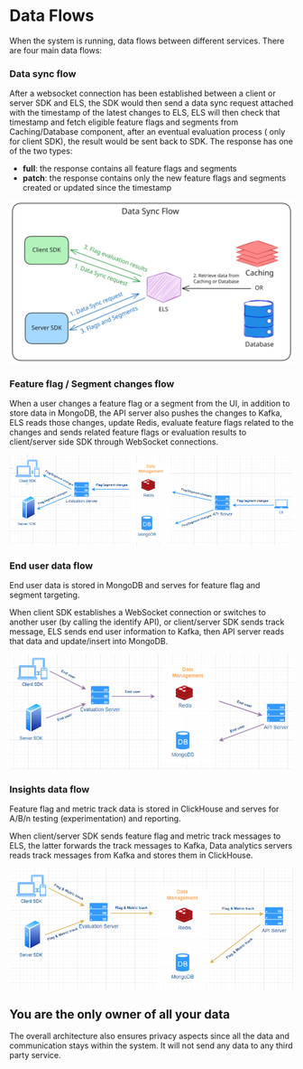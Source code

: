 # Data Flows

When the system is running, data flows between different services. There are four main data flows:

### Data sync flow

After a websocket connection has been established between a client or server SDK and ELS, the SDK would then send a data
sync request attached with the timestamp of the latest changes to ELS, ELS will then check that timestamp and fetch
eligible feature flags and segments from Caching/Database component, after an eventual evaluation process (
only for client SDK), the result would be sent back to SDK. The response has one of the two types:

* **full**: the response contains all feature flags and segments
* **patch**: the response contains only the new feature flags and segments created or updated since the timestamp

![](../tech-stack/assets/data-sync-flow.svg)

### Feature flag / Segment changes flow

When a user changes a feature flag or a segment from the UI, in addition to store data in MongoDB, the API server also
pushes the changes to Kafka, ELS reads those changes, update Redis, evaluate feature flags related to the
changes and sends related feature flags or evaluation results to client/server side SDK through WebSocket connections.

![](../tech-stack/assets/architecture/003.png)

### End user data flow

End user data is stored in MongoDB and serves for feature flag and segment targeting.

When client SDK establishes a WebSocket connection or switches to another user (by calling the identify API), or
client/server SDK sends track message, ELS sends end user information to Kafka, then API server reads that
data and update/insert into MongoDB.

![](../tech-stack/assets/architecture/004.png)

### Insights data flow

Feature flag and metric track data is stored in ClickHouse and serves for A/B/n testing (experimentation) and reporting.

When client/server SDK sends feature flag and metric track messages to ELS, the latter forwards the track
messages to Kafka, Data analytics servers reads track messages from Kafka and stores them in ClickHouse.

![](../tech-stack/assets/architecture/005.png)

## **You are the only owner of all your data**

The overall architecture also ensures privacy aspects since all the data and communication stays within the system. It
will not send any data to any third party service.
